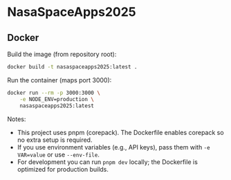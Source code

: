 # NasaSpaceApps2025

## Docker

Build the image (from repository root):

```bash
docker build -t nasaspaceapps2025:latest .
```

Run the container (maps port 3000):

```bash
docker run --rm -p 3000:3000 \
	-e NODE_ENV=production \
	nasaspaceapps2025:latest
```

Notes:

- This project uses pnpm (corepack). The Dockerfile enables corepack so no extra setup is required.
- If you use environment variables (e.g., API keys), pass them with `-e VAR=value` or use `--env-file`.
- For development you can run `pnpm dev` locally; the Dockerfile is optimized for production builds.
